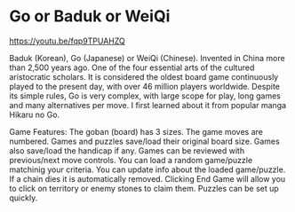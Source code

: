 # Go or Baduk or WeiQi
https://youtu.be/fqp9TPUAHZQ

Baduk (Korean), Go (Japanese) or WeiQi (Chinese).
Invented in China more than 2,500 years ago. One of the four essential arts  of the cultured aristocratic scholars.
It is considered the oldest board game continuously played to the present day, with over 46 million players worldwide.
Despite its simple rules, Go is very complex, with large scope for play, long games and many alternatives per move.
I first learned about it from popular manga Hikaru no Go.

Game Features:
The goban (board) has 3 sizes. 
The game moves are numbered.
Games and puzzles save/load their original board size.
Games also save/load the handicap if any.
Games can be reviewed with previous/next move controls.
You can load a random game/puzzle matchinig your criteria.
You can update info about the loaded game/puzzle.
If a chain dies it is automatically removed.
Clicking End Game will allow you to click on territory or enemy stones to claim them.
Puzzles can be set up quickly.

